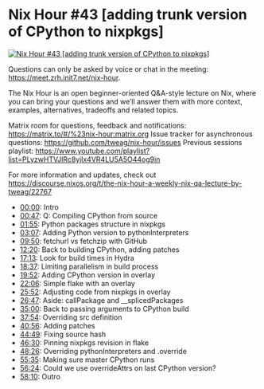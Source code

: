 # Nix Hour #43 [adding trunk version of CPython to nixpkgs]

[![Nix Hour #43 [adding trunk version of CPython to nixpkgs]](https://img.youtube.com/vi/T79B4t80QZ4/0.jpg)](https://www.youtube.com/watch?v=T79B4t80QZ4)

Questions can only be asked by voice or chat in the meeting: https://meet.zrh.init7.net/nix-hour.

The Nix Hour is an open beginner-oriented Q&A-style lecture on Nix, where you can bring your questions and we’ll answer them with more context, examples, alternatives, tradeoffs and related topics.

Matrix room for questions, feedback and notifications: https://matrix.to/#/%23nix-hour:matrix.org
Issue tracker for asynchronous questions: https://github.com/tweag/nix-hour/issues
Previous sessions playlist: https://www.youtube.com/playlist?list=PLyzwHTVJlRc8yjlx4VR4LU5A5O44og9in

For more information and updates, check out https://discourse.nixos.org/t/the-nix-hour-a-weekly-nix-qa-lecture-by-tweag/22767

* [00:00](https://www.youtube.com/watch?v=T79B4t80QZ4&t=0): Intro
* [00:47](https://www.youtube.com/watch?v=T79B4t80QZ4&t=47): Q: Compiling CPython from source
* [01:55](https://www.youtube.com/watch?v=T79B4t80QZ4&t=115): Python packages structure in nixpkgs
* [03:07](https://www.youtube.com/watch?v=T79B4t80QZ4&t=187): Adding Python version to pythonInterpreters
* [09:50](https://www.youtube.com/watch?v=T79B4t80QZ4&t=590): fetchurl vs fetchzip with GitHub
* [12:20](https://www.youtube.com/watch?v=T79B4t80QZ4&t=740): Back to building CPython, adding patches
* [17:13](https://www.youtube.com/watch?v=T79B4t80QZ4&t=1033): Look for build times in Hydra
* [18:37](https://www.youtube.com/watch?v=T79B4t80QZ4&t=1117): Limiting parallelism in build process
* [19:52](https://www.youtube.com/watch?v=T79B4t80QZ4&t=1192): Adding CPython version in overlay
* [22:06](https://www.youtube.com/watch?v=T79B4t80QZ4&t=1326): Simple flake with an overlay
* [25:52](https://www.youtube.com/watch?v=T79B4t80QZ4&t=1552): Adjusting code from nixpkgs in overlay
* [26:47](https://www.youtube.com/watch?v=T79B4t80QZ4&t=1607): Aside: callPackage and __splicedPackages
* [35:00](https://www.youtube.com/watch?v=T79B4t80QZ4&t=2100): Back to passing arguments to CPython build
* [37:54](https://www.youtube.com/watch?v=T79B4t80QZ4&t=2274): Overriding src definition
* [40:56](https://www.youtube.com/watch?v=T79B4t80QZ4&t=2456): Adding patches
* [44:49](https://www.youtube.com/watch?v=T79B4t80QZ4&t=2689): Fixing source hash
* [46:30](https://www.youtube.com/watch?v=T79B4t80QZ4&t=2790): Pinning nixpkgs revision in flake
* [48:26](https://www.youtube.com/watch?v=T79B4t80QZ4&t=2906): Overriding pythonInterpreters and .override
* [55:35](https://www.youtube.com/watch?v=T79B4t80QZ4&t=3335): Making sure master CPython runs
* [56:24](https://www.youtube.com/watch?v=T79B4t80QZ4&t=3384): Could we use overrideAttrs on last CPython version?
* [58:10](https://www.youtube.com/watch?v=T79B4t80QZ4&t=3490): Outro
